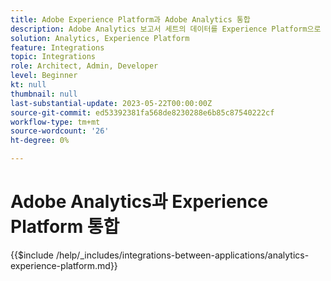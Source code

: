 ```yaml
---
title: Adobe Experience Platform과 Adobe Analytics 통합
description: Adobe Analytics 보고서 세트의 데이터를 Experience Platform으로 수집하는 방법에 대해 알아봅니다.
solution: Analytics, Experience Platform
feature: Integrations
topic: Integrations
role: Architect, Admin, Developer
level: Beginner
kt: null
thumbnail: null
last-substantial-update: 2023-05-22T00:00:00Z
source-git-commit: ed53392381fa568de8230288e6b85c87540222cf
workflow-type: tm+mt
source-wordcount: '26'
ht-degree: 0%

---
```



# Adobe Analytics과 Experience Platform 통합

{{$include /help/_includes/integrations-between-applications/analytics-experience-platform.md}}
